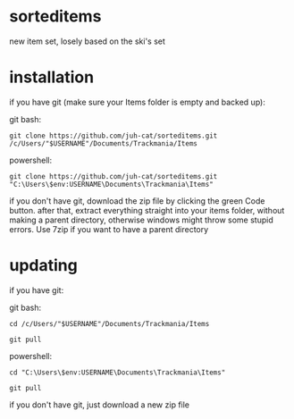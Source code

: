 # sorteditems
new item set, losely based on the ski's set

# installation
if you have git (make sure your Items folder is empty and backed up):

git bash:

`git clone https://github.com/juh-cat/sorteditems.git /c/Users/"$USERNAME"/Documents/Trackmania/Items`

powershell:

`git clone https://github.com/juh-cat/sorteditems.git "C:\Users\$env:USERNAME\Documents\Trackmania\Items"`

if you don't have git, download the zip file by clicking the green Code button. after that, extract everything straight into your items folder, without making a parent directory, otherwise windows might throw some stupid errors. Use 7zip if you want to have a parent directory

# updating

if you have git:

git bash:

`cd /c/Users/"$USERNAME"/Documents/Trackmania/Items`

`git pull`

powershell:

`cd "C:\Users\$env:USERNAME\Documents\Trackmania\Items"`

`git pull`

if you don't have git, just download a new zip file